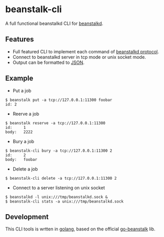 # beanstalk-cli

A full functional beanstalkd CLI for [beanstalkd](https://github.com/beanstalkd/beanstalkd).

## Features

 * Full featured CLI to implement each command of [beanstalkd protocol](https://github.com/beanstalkd/beanstalkd/blob/master/doc/protocol.txt).
 * Connect to beanstalkd server in tcp mode or unix socket mode.
 * Output can be formatted to [JSON](https://json.org/).

## Example

 * Put a job
```
$ beanstalk put -a tcp://127.0.0.1:11300 foobar
id:	2
```
 * Reerve a job
```
$ beanstalk reserve -a tcp://127.0.0.1:11300
id:  	1
body:	2222
```
 * Bury a job
```
$ beanstalk-cli bury -a tcp://127.0.0.1:11300 2
id:  	2
body:	foobar
```
 * Delete a job
```
$ beanstalk-cli delete -a tcp://127.0.0.1:11300 2
```
 * Connect to a server listening on unix socket
```
$ beanstalkd -l unix:///tmp/beanstalkd.sock &
$ beanstalk-cli stats -a unix:///tmp/beanstalkd.sock
```

## Development

This CLI tools is wrtten in [golang](https://golang.org), based on the official [go-beanstalk](https://github.com/beanstalkd/go-beanstalk) lib.
